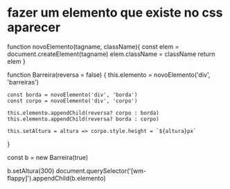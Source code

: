 # fazer um elemento que existe no css aparecer 

function novoElemento(tagname, className){
    const elem = document.createElement(tagname)
    elem.className = className
    return elem
}

function Barreira(reversa = false) {
    this.elemento = novoElemento('div', 'barreiras')

    const borda = novoElemento('div', 'borda')
    const corpo = novoElemento('div', 'corpo')

    this.elemento.appendChild(reversa? corpo : borda)
    this.elemento.appendChild(reversa? borda : corpo)

    this.setAltura = altura => corpo.style.height = `${altura}px` 
}

const b = new Barreira(true)

b.setAltura(300)
document.querySelector('[wm-flappy]').appendChild(b.elemento)

